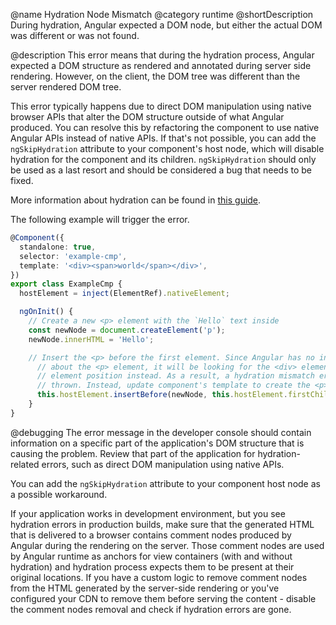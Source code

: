 @name Hydration Node Mismatch
@category runtime
@shortDescription During hydration, Angular expected a DOM node, but either the actual DOM was different or was not found.

@description
This error means that during the hydration process, Angular expected a DOM structure as rendered and annotated during server side rendering. However, on the client, the DOM tree was different than the server rendered DOM tree.

This error typically happens due to direct DOM manipulation using native browser APIs that alter the DOM structure outside of what Angular produced. You can resolve this by refactoring the component to use native Angular APIs instead of native APIs. If that's not possible, you can add the `ngSkipHydration` attribute to your component's host node, which will disable hydration for the component and its children. `ngSkipHydration` should only be used as a last resort and should be considered a bug that needs to be fixed.

More information about hydration can be found in [this guide](guide/hydration).

The following example will trigger the error.

```typescript
@Component({
  standalone: true,
  selector: 'example-cmp',
  template: '<div><span>world</span></div>',
})
export class ExampleCmp {
  hostElement = inject(ElementRef).nativeElement;

  ngOnInit() {
    // Create a new <p> element with the `Hello` text inside
    const newNode = document.createElement('p');
    newNode.innerHTML = 'Hello';

    // Insert the <p> before the first element. Since Angular has no information
	  // about the <p> element, it will be looking for the <div> element at the first
	  // element position instead. As a result, a hydration mismatch error would be
	  // thrown. Instead, update component's template to create the <p> element.
	  this.hostElement.insertBefore(newNode, this.hostElement.firstChild);
	}
}
```

@debugging
The error message in the developer console should contain information on a specific part of the application's DOM structure that is causing the problem. Review that part of the application for hydration-related errors, such as direct DOM manipulation using native APIs.

You can add the `ngSkipHydration` attribute to your component host node as a possible workaround.

If your application works in development environment, but you see hydration errors in production builds, make sure that the generated HTML that is delivered to a browser contains comment nodes produced by Angular during the rendering on the server. Those comment nodes are used by Angular runtime as anchors for view containers (with and without hydration) and hydration process expects them to be present at their original locations. If you have a custom logic to remove comment nodes from the HTML generated by the server-side rendering or you've configured your CDN to remove them before serving the content - disable the comment nodes removal and check if hydration errors are gone.
